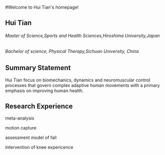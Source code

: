 #Welcome to Hui Tian's homepage!

## Hui Tian 
###### Master of Science,Sports and Health Sciences,Hiroshima University,Japan
###### Bachelor of science, Physical Therapy,Sichuan University, China









## Summary Statement
Hui Tian focus on  biomechanics, dynamics and neuromuscular control processes that govern complex adaptive human movements with a primary emphasis on improving human health.










## Research Experience 

meta-analysis 

motion capture

assessment model of fall

Intervention of knee expericence 
